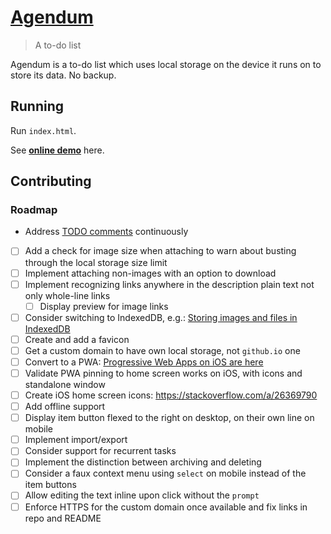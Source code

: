 # [Agendum](http://agendum.today)

> A to-do list

Agendum is a to-do list which uses local storage on the device it runs on to store its data. No backup.

## Running

Run `index.html`.

See [**online demo**](http://agendum.today) here.

## Contributing

### Roadmap

- Address [TODO comments](https://github.com/TomasHubelbauer/agenda/search?q=todo) continuously
- [ ] Add a check for image size when attaching to warn about busting through the local storage size limit
- [ ] Implement attaching non-images with an option to download
- [ ] Implement recognizing links anywhere in the description plain text not only whole-line links
  - [ ] Display preview for image links
- [ ] Consider switching to IndexedDB, e.g.: [Storing images and files in IndexedDB](https://hacks.mozilla.org/2012/02/storing-images-and-files-in-indexeddb/)
- [ ] Create and add a favicon
- [ ] Get a custom domain to have own local storage, not `github.io` one
- [ ] Convert to a PWA: [Progressive Web Apps on iOS are here](https://medium.com/@firt/progressive-web-apps-on-ios-are-here-d00430dee3a7)
- [ ] Validate PWA pinning to home screen works on iOS, with icons and standalone window
- [ ] Create iOS home screen icons: https://stackoverflow.com/a/26369790
- [ ] Add offline support
- [ ] Display item button flexed to the right on desktop, on their own line on mobile
- [ ] Implement import/export
- [ ] Consider support for recurrent tasks
- [ ] Implement the distinction between archiving and deleting
- [ ] Consider a faux context menu using `select` on mobile instead of the item buttons
- [ ] Allow editing the text inline upon click without the `prompt`
- [ ] Enforce HTTPS for the custom domain once available and fix links in repo and README

